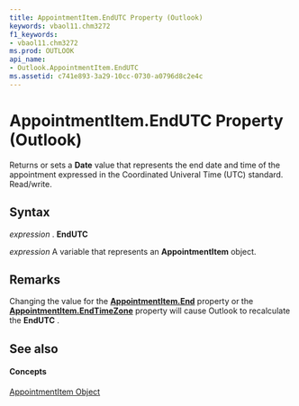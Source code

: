 ```yaml
---
title: AppointmentItem.EndUTC Property (Outlook)
keywords: vbaol11.chm3272
f1_keywords:
- vbaol11.chm3272
ms.prod: OUTLOOK
api_name:
- Outlook.AppointmentItem.EndUTC
ms.assetid: c741e893-3a29-10cc-0730-a0796d8c2e4c
---
```



# AppointmentItem.EndUTC Property (Outlook)

Returns or sets a  **Date** value that represents the end date and time of the appointment expressed in the Coordinated Univeral Time (UTC) standard. Read/write.


## Syntax

 _expression_ . **EndUTC**

 _expression_ A variable that represents an **AppointmentItem** object.


## Remarks

Changing the value for the  **[AppointmentItem.End](appointmentitem-end-property-outlook.md)** property or the **[AppointmentItem.EndTimeZone](appointmentitem-endtimezone-property-outlook.md)** property will cause Outlook to recalculate the **EndUTC** .


## See also


#### Concepts


[AppointmentItem Object](appointmentitem-object-outlook.md)

